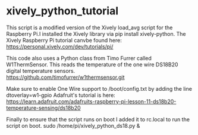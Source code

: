 # xively_python_tutorial
This script is a modified version of the Xively load_avg script for the Raspberry Pi.I installed the Xively library via pip install xively-python.
The Xively Raspberry Pi tutorial canvbe found here: https://personal.xively.com/dev/tutorials/pi/

This code also uses a Python class from Timo Furrer called W1ThermSensor. This reads the temperature of the one wire DS18B20 digital temperature sensors. 
https://github.com/timofurrer/w1thermsensor.git

Make sure to enable One Wire support to /boot/config.txt by adding the line dtoverlay=w1-gpio
Adafruit's tutorial is here:
https://learn.adafruit.com/adafruits-raspberry-pi-lesson-11-ds18b20-temperature-sensing/ds18b20

Finally to ensure that the script runs on boot I added it to rc.local to run the script on boot. 
sudo /home/pi/xively_python_ds18.py &


